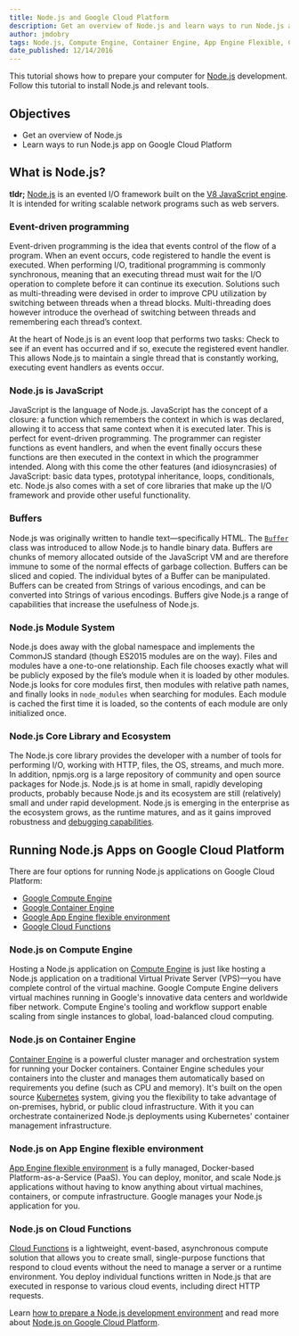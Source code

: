 ```yaml
---
title: Node.js and Google Cloud Platform
description: Get an overview of Node.js and learn ways to run Node.js apps on Google Cloud Platform.
author: jmdobry
tags: Node.js, Compute Engine, Container Engine, App Engine Flexible, Cloud Functions
date_published: 12/14/2016
---
```

This tutorial shows how to prepare your computer for [Node.js][nodejs]
development. Follow this tutorial to install Node.js and relevant tools.

## Objectives

* Get an overview of Node.js
* Learn ways to run Node.js app on Google Cloud Platform

## What is Node.js?

**tldr;** [Node.js][nodejs] is an evented I/O framework built on the
[V8 JavaScript engine][v8]. It is intended for writing scalable network programs
such as web servers.

### Event-driven programming

Event-driven programming is the idea that events control of the flow of a
program. When an event occurs, code registered to handle the event is executed.
When performing I/O, traditional programming is commonly synchronous, meaning
that an executing thread must wait for the I/O operation to complete before it
can continue its execution. Solutions such as multi-threading were devised in
order to improve CPU utilization by switching between threads when a thread
blocks. Multi-threading does however introduce the overhead of switching between
threads and remembering each thread’s context.

At the heart of Node.js is an event loop that performs two tasks: Check to see
if an event has occurred and if so, execute the registered event handler. This
allows Node.js to maintain a single thread that is constantly working, executing
event handlers as events occur.

### Node.js is JavaScript

JavaScript is the language of Node.js. JavaScript has the concept of a closure:
a function which remembers the context in which is was declared, allowing it to
access that same context when it is executed later. This is perfect for
event-driven programming. The programmer can register functions as event
handlers, and when the event finally occurs these functions are then executed in
the context in which the programmer intended. Along with this come the other
features (and idiosyncrasies) of JavaScript: basic data types, prototypal
inheritance, loops, conditionals, etc. Node.js also comes with a set of core
libraries that make up the I/O framework and provide other useful functionality.

### Buffers

Node.js was originally written to handle text—specifically HTML. The
[`Buffer`][buffer] class was introduced to allow Node.js to handle binary data.
Buffers are chunks of memory allocated outside of the JavaScript VM and are
therefore immune to some of the normal effects of garbage collection. Buffers
can be sliced and copied. The individual bytes of a Buffer can be manipulated.
Buffers can be created from Strings of various encodings, and can be converted
into Strings of various encodings. Buffers give Node.js a range of capabilities
that increase the usefulness of Node.js.

### Node.js Module System

Node.js does away with the global namespace and implements the CommonJS
standard (though ES2015 modules are on the way). Files and modules have a
one-to-one relationship. Each file chooses exactly what will be publicly exposed
by the file’s module when it is loaded by other modules. Node.js looks for core
modules first, then modules with relative path names, and finally looks in
`node_modules` when searching for modules. Each module is cached the first
time it is loaded, so the contents of each module are only initialized once.

### Node.js Core Library and Ecosystem

The Node.js core library provides the developer with a number of tools for
performing I/O, working with HTTP, files, the OS, streams, and much more. In
addition, npmjs.org is a large repository of community and open source packages
for Node.js. Node.js is at home in small, rapidly developing products, probably
because Node.js and its ecosystem are still (relatively) small and under rapid
development. Node.js is emerging in the enterprise as the ecosystem grows, as
the runtime matures, and as it gains improved robustness and
[debugging capabilities][inspect].

## Running Node.js Apps on Google Cloud Platform

There are four options for running Node.js applications on Google Cloud
Platform:

* [Google Compute Engine][gce]
* [Google Container Engine][gke]
* [Google App Engine flexible environment][gae]
* [Google Cloud Functions][gcf]

### Node.js on Compute Engine

Hosting a Node.js application on [Compute Engine][gce] is just like hosting a
Node.js application on a traditional Virtual Private Server (VPS)—you have
complete control of the virtual machine. Google Compute Engine delivers virtual
machines running in Google's innovative data centers and worldwide fiber
network. Compute Engine's tooling and workflow support enable scaling from
single instances to global, load-balanced cloud computing.

### Node.js on Container Engine

[Container Engine][gke] is a powerful cluster manager and orchestration system
for running your Docker containers. Container Engine schedules your containers
into the cluster and manages them automatically based on requirements you define
(such as CPU and memory). It's built on the open source [Kubernetes][k8s]
system, giving you the flexibility to take advantage of on-premises, hybrid, or
public cloud infrastructure. With it you can orchestrate containerized Node.js
deployments using Kubernetes' container management infrastructure.

### Node.js on App Engine flexible environment

[App Engine flexible environment][gae] is a fully managed, Docker-based
Platform-as-a-Service (PaaS). You can deploy, monitor, and scale Node.js
applications without having to know anything about virtual machines, containers,
or compute infrastructure. Google manages your Node.js application for you.

### Node.js on Cloud Functions

[Cloud Functions][gcf] is a lightweight, event-based, asynchronous compute
solution that allows you to create small, single-purpose functions that respond
to cloud events without the need to manage a server or a runtime environment.
You deploy individual functions written in Node.js that are executed in response
to various cloud events, including direct HTTP requests.

Learn [how to prepare a Node.js development environment][nodejs-dev] and read
more about [Node.js on Google Cloud Platform][nodejs-gcp].

[nodejs]: https://nodejs.org/
[v8]: https://developers.google.com/v8/
[buffer]: https://nodejs.org/api/buffer.html
[nodejs-dev]: how-to-prepare-a-nodejs-dev-environment
[inspect]: https://nodejs.org/api/debugger.html#debugger_v8_inspector_integration_for_node_js
[gce]: https://cloud.google.com/compute/
[gke]: https://cloud.google.com/container-engine/
[k8s]: http://kubernetes.io/
[gae]: https://cloud.google.com/appengine/docs/flexible/nodejs/
[gcf]: https://cloud.google.com/functions/
[nodejs-gcp]: https://cloud.google.com/nodejs/
